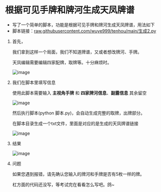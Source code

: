 # 根据可见手牌和牌河生成天凤牌谱
* 写了一个简单的脚本，功能是根据可见手牌和牌河生成天凤牌谱，用法如下
* 
  脚本链接：[raw.githubusercontent.com/wuye999/tenhou/main/生成2.py](https://raw.githubusercontent.com/wuye999/tenhou/main/%E7%94%9F%E6%88%902.py)

1. 首先，

    我们拿到这样一个局面，我们不知道牌谱，又或者想改牌河、手牌。
   
    天凤编辑需要编辑四家配牌，取牌等。十分麻烦时。

    ![image](https://github.com/wuye999/tenhou/assets/79479594/ad691823-748b-4aac-9f8d-0dfc8732e3a6)



3. 我们在脚本里填写信息

    使用此脚本需要输入 **主视角手牌** 和 **四家牌河信息**、**副露信息** 其余留空

    ![image](https://github.com/wuye999/tenhou/assets/79479594/044c983d-ff32-4a4a-a28d-08246e0f5675)

    然后执行脚本(python 脚本.py)，会自动生成完整的取牌，出牌部分。

    在脚本目录生成一个txt文件，里面是对应的是生成的天凤牌谱链接

    ![image](https://github.com/wuye999/tenhou/assets/79479594/b17103e0-9186-4272-b161-898f562749ee)

4. 结果

    ![image](https://github.com/wuye999/tenhou/assets/79479594/16f61c7c-ef5f-46d8-baf2-6d427981978a)

5. 问题

    如果您遇到报错，请先确认您输入的牌河和手牌是否有5枚一样的牌。

    杠方面的代码还没写，等考试完在看看怎么写吧。鸽~
